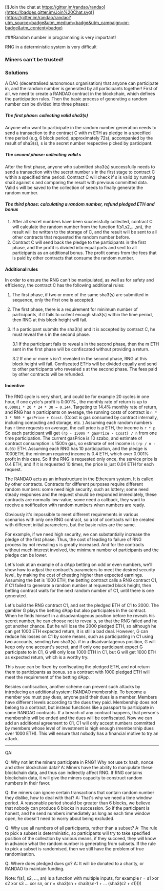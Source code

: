 
[![Join the chat at https://gitter.im/randao/randao](https://badges.gitter.im/Join%20Chat.svg)](https://gitter.im/randao/randao?utm_source=badge&utm_medium=badge&utm_campaign=pr-badge&utm_content=badge)


###Random number in programming is very important!

RNG in a deterministic system is very difficult

### Miners can't be trusted!

### Solutions

A DAO (decentralised autonomous organisation) that anyone can participate in, and the random number is generated by
all participants together!
First of all, we need to create a RANDAO contract in the blockchain,
which defines the participation rules.
Then the basic process of generating a random number can be divided into
three phases:
##### The first phase: collecting valid sha3(s)
Anyone who want to participate in the random number generation needs to
send a transaction to the contract C with m ETH as pledge in a specified
time period (e.g, 6 block period, approximately 72s), accompanied by the
result of sha3(s), s is the secret number respective picked by
participant.

##### The second phase: collecting valid s
After the first phase, anyone who submitted sha3(s) successfully needs
to send a transaction with the secret number s in the first stage to
contract C within a specified time period. Contract C will check if s is
valid by running sha3 against s and comparing the result with previous
committed data. Valid s will be saved to the collection of seeds to finally
generate the random number.

##### The third phase: calculating a random number, refund pledged ETH and bonus
1. After all secret numbers have been successfully collected, contract C
   will calculate the random number from the function f(s1,s2,...,sn), the result will be written to the storage of C, and the result will
be sent to all other contracts that requested the random number before.
2. Contract C will send back the pledge to the participants in the first
   phase, and the profit is divided into equal parts and sent to all
participants as an additional bonus. The profit comes from the fees that is paid by
other contracts that consume the random number.

#### Additional rules
In order to ensure the RNG can't be manipulated, as well as for
safety and efficiency, the contract C has the following additional rules:

1. The first phase, if two or more of the same sha3(s) are submitted in
   sequence, only the first one is accepted.
2. The first phase, there is a requirement for minimum number of
   participants, if it fails to collect enough sha3(s) within the time
period, then RNG at this block height will fail.
3. If a participant submits the sha3(s) and it is accepted by contract C,
   he must reveal the s in the second phase.

    3.1 If the participant fails to reveal s in the second phase, then the m
ETH sent in the first phase will be confiscated without providing a return.

    3.2 If one or more s isn't revealed in the second phase, RNG at this
block height will fail. Confiscated ETHs will be divided equally and
send to other participants who revealed s at the second phase.  The fees
paid by other contracts will be refunded.


#### Incentive
The RNG cycle is very short,  and could be for example 20 cycles in one hour, if one
cycle's profit is 0.001% , the monthly rate of return is up to `0.00001 *
20 * 24 * 30 = 0.144`.
Targeting to 14.4% monthly rate of return, and RNG has n participants on
average, the running costs of contract is `n * 3 * 500 * gasPrice +
Ccost`. (Ccost is gas consumed by contract internally, including
computing and storage, etc. )
Assuming each random numbers has r time requests on average, the call
price is p ETH, the income is `r * p`. So each participant will get `(rp -
1500n * gasPrice - Ccost) / n` from one time participation.
The current gasPrice is 10 szabo, and estimate of contract consumption
is 1500n gas, so estimate of net income is `(rp / n - 0.03)` ETH.
Assuming each RNG has 10 participation, and the pledge is 1000ETH, the
minimum required income is 0.4 ETH, which over 0.001% profit in this
case. So if the RNG is requested only once, the service price is 0.4 ETH,
and if it is requested 10 times, the price is just 0.04 ETH for each
request.


The RANDAO acts as an infrastructure in the Ethereum system. It is called by
other contracts. Contracts for different purposes require different
random numbers: some need high security, such as lottery; some need
steady responses and the request should be responded immediately, these
contracts are normally low-value; some need a callback,
they want to receive a notification with random numbers when numbers are
ready.

Obviously it's impossible to meet different requirements in various
scenarios with only one RNG contract, so a lot of contracts will be
created with different initial parameters, but the basic rules are the same.

For example, if we need high security, we can substantially increase the
pledge of the first phase. Thus, the cost of leading to failure of RNG
process by not revealing s is greatly increased. And for the contracts
without much interest involved, the minimum number of participants and
the pledge can be lower.

Let's look at an example of a dApp betting on odd or even numbers, we'll show how to
adjust the contract's parameters to meet the desired security level, by
making the cost of cheating higher than expected earnings.
Assuming the bet is 1000 ETH, the betting contract calls a RNG contract
C1, if C1 failed to generate a random number at requested block height,
then betting contract waits for the next random number of C1, until
there is one generated.

Let's build the RNG contract C1, and set the pledged ETH of C1 to 2000. The
gambler G plays the betting dApp but also participates in the contract. When he
finds himself in a disadvantageous position before he reveals his secret
number, he can choose not to reveal s, so that the RNG failed and he got
another chance. But he will lose the 2000 pledged ETH, so although he can get
1000 ETH expected return, it is still a bad deal. 
However, G can reduce his losses on C1 by some means, such as participating in
C1 using two accounts, sending two sha3(s). if in a disadvantageous
position, G will keep only one account's secret, and if only one
participant expect G participate to in C1, G will only lose 1000 ETH in C1,
but G will get 1000 ETH as expected return, which is a worthy try.

This issue can be fixed by confiscating the pledged ETH, and not return them
to participants as bonus. so a contract with 1000 pledged ETH will meet
the requirement of the betting dApp.

Besides confiscation, another scheme can prevent such attacks by
introducing an additional system: RANDAO membership.
To become a member you must pay dues, anyone paid their dues is a
member.  Members have different levels according to the dues they paid.
Membership does not belong to a contract, but instead functions like a passport to
participate in some RANDAO contracts. If a breach of any contract happens,
that person's membership will be ended and the dues will be confiscated.
Now we can add an additional agreement to C1, C1 will only accept
numbers committed by members whose level of investment is high enough (membership
dues over 1000 ETH). This will ensure that nobody has a financial motive to try an attack.

-----

QA:

Q: Why not let the miners participate in RNG? Why not use tx hash, nonce
and other blockchain data?
A: Miners have the ability to manipulate these blockchain data, and thus
can indirectly affect RNG. If RNG contains blockchain data, it will give
the miners capacity to construct random numbers in their favor.

Q: the miners can ignore certain transactions that contain random number
they dislike, how to deal with that?
A: That's why we need a time window period. A reasonable period should
be greater than 6 blocks, we believe that nobody can produce 6 blocks in
succession. So if the participant is honest,  and he send numbers
immediately as long as each time window open, he doesn't need to worry
about being excluded.

Q: Why use all numbers of all participants, rather than a subset?
A: The rule to pick a subset is deterministic, so participants will try
to take specified position of the collection by various means, if they
succeed, they will know in advance what the random number is generating
from subsets. If the rule to pick a subset is randomised, then we still have the problem of true randomisation.

Q: Where does pledged dues go?
A: It will be donated to a charity, or RANDAO to maintain funding.

Note: f(s1, s2, ..., sn) is a function with multiple inputs, for
example r = s1 xor s2 xor s3 ... xor sn, or r = sha3(sn + sha3(sn-1 + ... (sha3(s2 + s1))))

